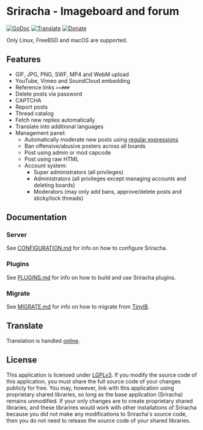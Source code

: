 # Sriracha - Imageboard and forum
[![GoDoc](https://codeberg.org/tslocum/godoc-static/raw/branch/main/badge.svg)](https://pkg.go.dev/codeberg.org/tslocum/sriracha#section-documentation)
[![Translate](https://translate.codeberg.org/widget/sriracha/sriracha/svg-badge.svg)](https://translate.codeberg.org/projects/sriracha/sriracha/)
[![Donate](https://img.shields.io/liberapay/receives/rocket9labs.com.svg?logo=liberapay)](https://liberapay.com/rocket9labs.com)

Only Linux, FreeBSD and macOS are supported.

## Features

- GIF, JPG, PNG, SWF, MP4 and WebM upload
- YouTube, Vimeo and SoundCloud embedding
- Reference links `>>###`
- Delete posts via password
- CAPTCHA
- Report posts
- Thread catalog
- Fetch new replies automatically
- Translate into additional languages
- Management panel:
  - Automatically moderate new posts using [regular expressions](https://en.wikipedia.org/wiki/Regular_expression)
  - Ban offensive/abusive posters across all boards
  - Post using admin or mod capcode
  - Post using raw HTML
  - Account system:
    - Super administrators (all privileges)
    - Administrators (all privileges except managing accounts and deleting boards)
    - Moderators (may only add bans, approve/delete posts and sticky/lock threads)

## Documentation

### Server

See [CONFIGURATION.md](https://codeberg.org/tslocum/sriracha/src/branch/main/CONFIGURATION.md)
for info on how to configure Sriracha.

### Plugins

See [PLUGINS.md](https://codeberg.org/tslocum/sriracha/src/branch/main/PLUGINS.md)
for info on how to build and use Sriracha plugins.

### Migrate

See [MIGRATE.md](https://codeberg.org/tslocum/sriracha/src/branch/main/MIGRATE.md)
for info on how to migrate from [TinyIB](https://codeberg.org/tslocum/tinyib).

## Translate

Translation is handled [online](https://translate.codeberg.org/projects/sriracha/sriracha/).

## License

This application is licensed under [LGPLv3](https://codeberg.org/tslocum/sriracha/src/branch/main/LICENSE).
If you modify the source code of this application, you must share the full
source code of your changes publicly for free. You may, however, link with this
application using proprietary shared libraries, so long as the base application
(Sriracha) remains unmodified. If your only changes are to create proprietary
shared libraries, and these librarires would work with other installations of
Sriracha because you did not make any modifications to Sriracha's source code,
then you do not need to release the source code of your shared libraries.
